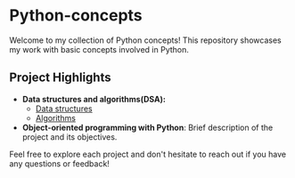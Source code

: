 # Python-concepts

Welcome to my collection of Python concepts! This repository showcases my work with basic concepts involved in Python.

## Project Highlights

- **Data structures and algorithms(DSA):**
  - [Data structures](link)
  - [Algorithms](link)
- **Object-oriented programming with Python**: Brief description of the project and its objectives.

Feel free to explore each project and don't hesitate to reach out if you have any questions or feedback!
